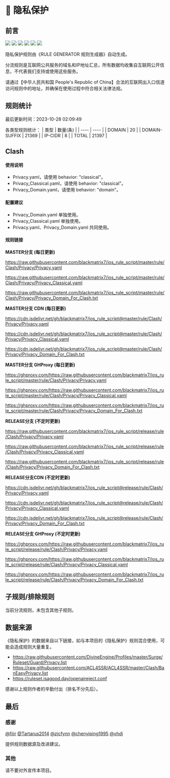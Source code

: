 # 🧸 隐私保护

## 前言

![](https://shields.io/badge/-移除重复规则-ff69b4) ![](https://shields.io/badge/-移除无法解析的域名-important) ![](https://shields.io/badge/-DOMAIN与DOMAIN--SUFFIX合并-green) ![](https://shields.io/badge/-DOMAIN--SUFFIX间合并-critical) ![](https://shields.io/badge/-DOMAIN--SUFFIX与DOMAIN--KEYWORD合并-blue) ![](https://shields.io/badge/-IP--CIDR(6)合并-blueviolet) 

隐私保护规则由《RULE GENERATOR 规则生成器》自动生成。

分流规则是互联网公共服务的域名和IP地址汇总，所有数据均收集自互联网公开信息，不代表我们支持或使用这些服务。

请通过【中华人民共和国 People's Republic of China】合法的互联网出入口信道访问规则中的地址，并确保在使用过程中符合相关法律法规。

## 规则统计

最后更新时间：2023-10-28 02:09:49

各类型规则统计：
| 类型 | 数量(条)  | 
| ---- | ----  |
| DOMAIN | 20  | 
| DOMAIN-SUFFIX | 21369  | 
| IP-CIDR | 8  | 
| TOTAL | 21397  | 


## Clash 

#### 使用说明
- Privacy.yaml，请使用 behavior: "classical"。
- Privacy_Classical.yaml，请使用 behavior: "classical"。
- Privacy_Domain.yaml，请使用 behavior: "domain"。

#### 配置建议
- Privacy_Domain.yaml 单独使用。
- Privacy_Classical.yaml 单独使用。
- Privacy.yaml、Privacy_Domain.yaml 共同使用。

#### 规则链接
**MASTER分支 (每日更新)**

https://raw.githubusercontent.com/blackmatrix7/ios_rule_script/master/rule/Clash/Privacy/Privacy.yaml

https://raw.githubusercontent.com/blackmatrix7/ios_rule_script/master/rule/Clash/Privacy/Privacy_Classical.yaml

https://raw.githubusercontent.com/blackmatrix7/ios_rule_script/master/rule/Clash/Privacy/Privacy_Domain_For_Clash.txt

**MASTER分支 CDN (每日更新)**

https://cdn.jsdelivr.net/gh/blackmatrix7/ios_rule_script@master/rule/Clash/Privacy/Privacy.yaml

https://cdn.jsdelivr.net/gh/blackmatrix7/ios_rule_script@master/rule/Clash/Privacy/Privacy_Classical.yaml

https://cdn.jsdelivr.net/gh/blackmatrix7/ios_rule_script@master/rule/Clash/Privacy/Privacy_Domain_For_Clash.txt

**MASTER分支 GHProxy (每日更新)**

https://ghproxy.com/https://raw.githubusercontent.com/blackmatrix7/ios_rule_script/master/rule/Clash/Privacy/Privacy.yaml

https://ghproxy.com/https://raw.githubusercontent.com/blackmatrix7/ios_rule_script/master/rule/Clash/Privacy/Privacy_Classical.yaml

https://ghproxy.com/https://raw.githubusercontent.com/blackmatrix7/ios_rule_script/master/rule/Clash/Privacy/Privacy_Domain_For_Clash.txt

**RELEASE分支 (不定时更新)**

https://raw.githubusercontent.com/blackmatrix7/ios_rule_script/release/rule/Clash/Privacy/Privacy.yaml

https://raw.githubusercontent.com/blackmatrix7/ios_rule_script/release/rule/Clash/Privacy/Privacy_Classical.yaml

https://raw.githubusercontent.com/blackmatrix7/ios_rule_script/release/rule/Clash/Privacy/Privacy_Domain_For_Clash.txt

**RELEASE分支CDN (不定时更新)**

https://cdn.jsdelivr.net/gh/blackmatrix7/ios_rule_script@release/rule/Clash/Privacy/Privacy.yaml

https://cdn.jsdelivr.net/gh/blackmatrix7/ios_rule_script@release/rule/Clash/Privacy/Privacy_Classical.yaml

https://cdn.jsdelivr.net/gh/blackmatrix7/ios_rule_script@release/rule/Clash/Privacy/Privacy_Domain_For_Clash.txt

**RELEASE分支 GHProxy (不定时更新)**

https://ghproxy.com/https://raw.githubusercontent.com/blackmatrix7/ios_rule_script/release/rule/Clash/Privacy/Privacy.yaml

https://ghproxy.com/https://raw.githubusercontent.com/blackmatrix7/ios_rule_script/release/rule/Clash/Privacy/Privacy_Classical.yaml

https://ghproxy.com/https://raw.githubusercontent.com/blackmatrix7/ios_rule_script/release/rule/Clash/Privacy/Privacy_Domain_For_Clash.txt

## 子规则/排除规则


当前分流规则，未包含其他子规则。

## 数据来源

《隐私保护》的数据来自以下链接，如与本项目的《隐私保护》规则混合使用，可能会造成规则大量重复。

- https://raw.githubusercontent.com/DivineEngine/Profiles/master/Surge/Ruleset/Guard/Privacy.list
- https://raw.githubusercontent.com/ACL4SSR/ACL4SSR/master/Clash/BanEasyPrivacy.list
- https://ruleset.isagood.day/openaireject.conf


感谢以上规则作者的辛勤付出（排名不分先后）。

## 最后

### 感谢

[@fiiir](https://github.com/fiiir) [@Tartarus2014](https://github.com/Tartarus2014) [@zjcfynn](https://github.com/zjcfynn) [@chenyiping1995](https://github.com/chenyiping1995) [@vhdj](https://github.com/vhdj)

提供规则数据源及改进建议。

### 其他

请不要对外宣传本项目。